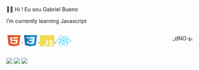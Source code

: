 🖖🏻 Hi ! Eu sou Gabriel Bueno

I’m currently learning Javascript 

##

<div align="center">
  <a href="https://github.com/GabrielBNO">
 
</div>
  
<img align="center" alt="BNO-HTML" height="30" width="40" src="https://raw.githubusercontent.com/devicons/devicon/master/icons/html5/html5-original.svg">
<img align="center" alt="BNO-CSS" height="30" width="40" src="https://raw.githubusercontent.com/devicons/devicon/master/icons/css3/css3-original.svg"> 
<img align="center" alt="BNO-Js" height="30" width="40" src="https://raw.githubusercontent.com/devicons/devicon/master/icons/javascript/javascript-plain.svg">
<img align="center" alt="BNO-React" height="30" width="40" src="https://raw.githubusercontent.com/devicons/devicon/master/icons/react/react-original.svg">
 <img align="right" alt="BNO-pic" height="150" style="border-radius:50px;" src="https://user-images.githubusercontent.com/100497619/165899823-b37e1547-3f1d-434b-aefb-7db061510df4.png">

  
 ##
  
  
  <a href="https://www.instagram.com/alek_bueno/" target="_blank"><img src="https://img.shields.io/badge/-Instagram-%23E4405F?style=for-the-badge&logo=instagram&logoColor=white" target="_blank"></a> 
  <a href = "mailto:contatorafaballerini@gmail.com"><img src="https://img.shields.io/badge/-Gmail-%23333?style=for-the-badge&logo=gmail&logoColor=white" target="_blank"></a>
  <a href="https://www.linkedin.com/in/aleksander-gabriel-59940b189/" target="_blank"><img src="https://img.shields.io/badge/-LinkedIn-%230077B5?style=for-the-badge&logo=linkedin&logoColor=white" target="_blank"></a> 

  ##
  

